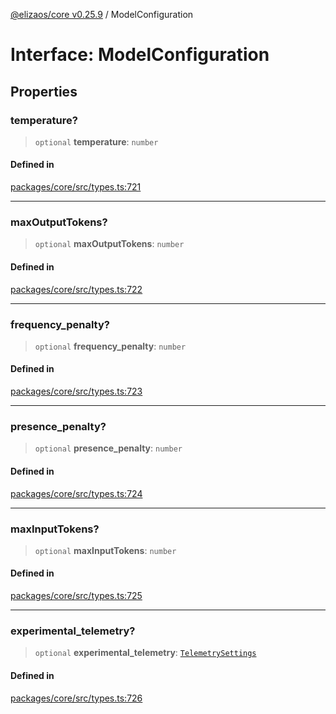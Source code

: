 [@elizaos/core v0.25.9](../index.md) / ModelConfiguration

# Interface: ModelConfiguration

## Properties

### temperature?

> `optional` **temperature**: `number`

#### Defined in

[packages/core/src/types.ts:721](https://github.com/Shelpin/aeternalsv2/blob/main/packages/core/src/types.ts#L721)

***

### maxOutputTokens?

> `optional` **maxOutputTokens**: `number`

#### Defined in

[packages/core/src/types.ts:722](https://github.com/Shelpin/aeternalsv2/blob/main/packages/core/src/types.ts#L722)

***

### frequency\_penalty?

> `optional` **frequency\_penalty**: `number`

#### Defined in

[packages/core/src/types.ts:723](https://github.com/Shelpin/aeternalsv2/blob/main/packages/core/src/types.ts#L723)

***

### presence\_penalty?

> `optional` **presence\_penalty**: `number`

#### Defined in

[packages/core/src/types.ts:724](https://github.com/Shelpin/aeternalsv2/blob/main/packages/core/src/types.ts#L724)

***

### maxInputTokens?

> `optional` **maxInputTokens**: `number`

#### Defined in

[packages/core/src/types.ts:725](https://github.com/Shelpin/aeternalsv2/blob/main/packages/core/src/types.ts#L725)

***

### experimental\_telemetry?

> `optional` **experimental\_telemetry**: [`TelemetrySettings`](../type-aliases/TelemetrySettings.md)

#### Defined in

[packages/core/src/types.ts:726](https://github.com/Shelpin/aeternalsv2/blob/main/packages/core/src/types.ts#L726)
